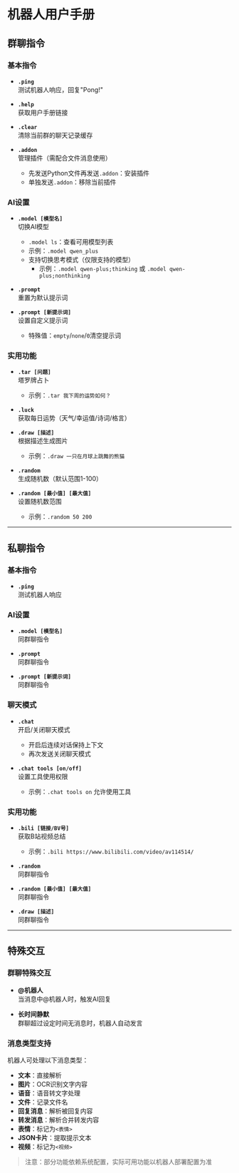 # 机器人用户手册

## 群聊指令

### 基本指令
- **`.ping`**  
  测试机器人响应，回复"Pong!"

- **`.help`**  
  获取用户手册链接

- **`.clear`**  
  清除当前群的聊天记录缓存

- **`.addon`**  
  管理插件（需配合文件消息使用）
  - 先发送Python文件再发送`.addon`：安装插件
  - 单独发送`.addon`：移除当前插件

### AI设置
- **`.model [模型名]`**  
  切换AI模型
  - `.model ls`：查看可用模型列表
  - 示例：`.model qwen_plus`
  - 支持切换思考模式（仅限支持的模型）
    - 示例：`.model qwen-plus;thinking` 或 `.model qwen-plus;nonthinking`

- **`.prompt`**  
  重置为默认提示词

- **`.prompt [新提示词]`**  
  设置自定义提示词
  - 特殊值：`empty`/`none`/`0`清空提示词

### 实用功能
- **`.tar [问题]`**  
  塔罗牌占卜
  - 示例：`.tar 我下周的运势如何？`

- **`.luck`**  
  获取每日运势（天气/幸运值/诗词/格言）

- **`.draw [描述]`**  
  根据描述生成图片
  - 示例：`.draw 一只在月球上跳舞的熊猫`

- **`.random`**  
  生成随机数（默认范围1-100）

- **`.random [最小值] [最大值]`**  
  设置随机数范围
  - 示例：`.random 50 200`

---

## 私聊指令

### 基本指令
- **`.ping`**  
  测试机器人响应

### AI设置
- **`.model [模型名]`**  
  同群聊指令

- **`.prompt`**  
  同群聊指令

- **`.prompt [新提示词]`**  
  同群聊指令

### 聊天模式
- **`.chat`**  
  开启/关闭聊天模式
  - 开启后连续对话保持上下文
  - 再次发送关闭聊天模式

- **`.chat tools [on/off]`**  
  设置工具使用权限
  - 示例：`.chat tools on` 允许使用工具

### 实用功能
- **`.bili [链接/BV号]`**  
  获取B站视频总结
  - 示例：`.bili https://www.bilibili.com/video/av114514/`

- **`.random`**  
  同群聊指令

- **`.random [最小值] [最大值]`**  
  同群聊指令

- **`.draw [描述]`**  
  同群聊指令

---

## 特殊交互

### 群聊特殊交互
- **@机器人**  
  当消息中@机器人时，触发AI回复

- **长时间静默**  
  群聊超过设定时间无消息时，机器人自动发言

### 消息类型支持
机器人可处理以下消息类型：
- **文本**：直接解析
- **图片**：OCR识别文字内容
- **语音**：语音转文字处理
- **文件**：记录文件名
- **回复消息**：解析被回复内容
- **转发消息**：解析合并转发内容
- **表情**：标记为`<表情>`
- **JSON卡片**：提取提示文本
- **视频**：标记为`<视频>`

> 注意：部分功能依赖系统配置，实际可用功能以机器人部署配置为准